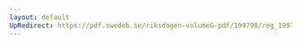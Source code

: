 ```yaml
---
layout: default
UpRedirect: https://pdf.swedeb.se/riksdagen-volumeG-pdf/199798/reg_199798/reg_199798_0402.pdf
---
```

